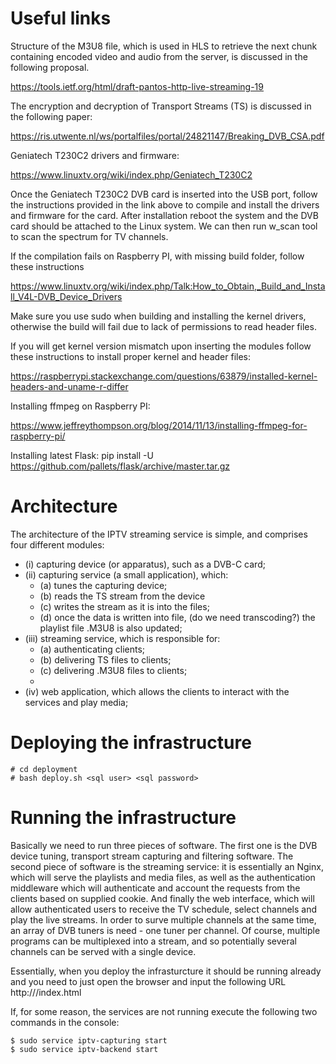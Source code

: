 # Useful links

Structure of the M3U8 file, which is used in HLS to retrieve the next chunk containing encoded video and audio from the server, is discussed in the following proposal.

https://tools.ietf.org/html/draft-pantos-http-live-streaming-19

The encryption and decryption of Transport Streams (TS) is discussed in the following paper:

https://ris.utwente.nl/ws/portalfiles/portal/24821147/Breaking_DVB_CSA.pdf

Geniatech T230C2 drivers and firmware:

https://www.linuxtv.org/wiki/index.php/Geniatech_T230C2

Once the Geniatech T230C2 DVB card is inserted into the USB port, follow the instructions provided in the link above to compile and install the drivers and firmware for the card. After installation reboot the system and the DVB card should be attached to the Linux system. We can then run w_scan tool to scan the spectrum for TV channels.  

If the compilation fails on Raspberry PI, with missing build folder, follow these instructions

https://www.linuxtv.org/wiki/index.php/Talk:How_to_Obtain,_Build_and_Install_V4L-DVB_Device_Drivers

Make sure you use sudo when building and installing the kernel drivers, otherwise the build will fail due to lack of permissions to read header files.

If you will get kernel version mismatch upon inserting the modules follow these instructions to install proper kernel and header files:

https://raspberrypi.stackexchange.com/questions/63879/installed-kernel-headers-and-uname-r-differ

Installing ffmpeg on Raspberry PI:

https://www.jeffreythompson.org/blog/2014/11/13/installing-ffmpeg-for-raspberry-pi/

Installing latest Flask:
pip install -U https://github.com/pallets/flask/archive/master.tar.gz

# Architecture

The architecture of the IPTV streaming service is simple, and comprises four different modules:
<ul>
<li>(i) capturing device (or apparatus), such as a DVB-C card;</li>
<li>(ii) capturing service (a small application), which:
  <ul><li>(a) tunes the capturing device;</li>
  <li>(b) reads the TS stream from the device</li>
  <li>(c) writes the stream as it is into the files;</li>
  <li>(d) once the data is written into file, (do we need transcoding?) the playlist file .M3U8 is also updated;</li>
</ul></li>
<li>(iii) streaming service, which is responsible for:
  <ul><li>(a) authenticating clients;</li>
  <li>(b) delivering TS files to clients;</li>
  <li>(c) delivering .M3U8 files to clients;<li>
  </ul>
</li>
<li>(iv) web application, which allows the clients to interact with the services and play media;</li>
</ul>

# Deploying the infrastructure

```
# cd deployment
# bash deploy.sh <sql user> <sql password>
```

# Running the infrastructure

Basically we need to run three pieces of software. The first one is the DVB device tuning, 
transport stream capturing and filtering software. The second piece of software is the streaming 
service: it is essentially an Nginx, which will serve the playlists and media files, as well as 
the authentication middleware which will authenticate and account the requests from the clients 
based on supplied cookie. And finally the web interface, which will allow authenticated users to 
receive the TV schedule, select channels and play the live streams. In order to surve multiple 
channels at the same time, an array of DVB tuners is need - one tuner per channel. Of course, 
multiple programs can be multiplexed into a stream, and so potentially several channels can be served
with a single device.

Essentially, when you deploy the infrasturcture it should be running already and you need to 
just open the browser and input the following URL http://<ip address>/index.html

If, for some reason, the services are not running execute the following two commands in the 
console:

```
$ sudo service iptv-capturing start
$ sudo service iptv-backend start
```